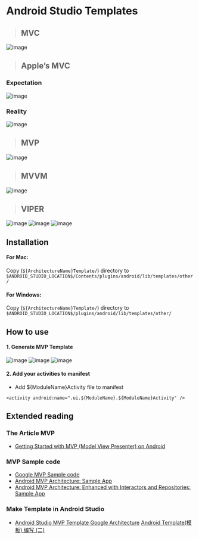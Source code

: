 # Android Studio Templates

> ## MVC
![image](https://miro.medium.com/max/1000/1*E9A5fOrSr0yVmc7Kly5C6A.png)

> ## Apple’s MVC
### Expectation
![image](https://miro.medium.com/max/1000/1*c0aGaDNX41qu6e8E4OEgwQ.png)
### Reality
![image](https://miro.medium.com/max/1400/1*PkWjDU0jqGJOB972cMsrnA.png)

> ## MVP
![image](https://miro.medium.com/max/1400/1*hKUCPEHg6TDz6gtOlnFYwQ.png)

> ## MVVM
![image](https://miro.medium.com/max/1400/1*uhPpTHYzTmHGrAZy8hiM7w.png)

> ## VIPER
![image](https://miro.medium.com/max/1400/1*0pN3BNTXfwKbf08lhwutag.png)
![image](https://miro.medium.com/max/2042/1*6W73TuYu1DWi9JY4_Uh8aA.png)
![image](https://drive.google.com/uc?export=view&id=120d2r77DQ-hB7w5F1ysjwXqxRIrAtTzX)


## Installation

#### For Mac:

Copy (`${ArchitectureName}Template/`) directory to `$ANDROID_STUDIO_LOCATION$/Contents/plugins/android/lib/templates/other/`

#### For Windows:

Copy (`${ArchitectureName}Template/`) directory to `$ANDROID_STUDIO_LOCATION$/plugins/android/lib/templates/other/`

## How to use

#### 1. Generate MVP Template
![image](https://drive.google.com/uc?export=view&id=15esxyryuWLJvFG5XAQRF3fpsWc8qBagZ)
![image](https://drive.google.com/uc?export=view&id=1TiAXQbhri88kpfxXg4dGLjTiC8XBMAWO)
![image](https://drive.google.com/uc?export=view&id=1zuuPlIVYyU8WxILklXdGaYorEfh9NMr8)


#### 2. Add your activities to manifest
* Add ${ModuleName}Activity file to manifest
```
<activity android:name=".ui.${ModuleName}.${ModuleName}Activity" />
```

## Extended reading
### The Article MVP
* [Getting Started with MVP (Model View Presenter) on Android](https://github.com/googlesamples/android-architecture/tree/todo-mvp-kotlin)

### MVP Sample code
* [Google MVP Sample code](https://github.com/googlesamples/android-architecture/tree/todo-mvp-kotlin)
* [Android MVP Architecture: Sample App](https://github.com/MindorksOpenSource/android-mvp-architecture)
* [Android MVP Architecture: Enhanced with Interactors and Repositories: Sample App](https://github.com/MindorksOpenSource/android-mvp-interactor-architecture)

### Make Template in Android Studio
* [Android Studio MVP Template Google Architecture](https://proandroiddev.com/android-studio-mvp-template-google-architecture-29c93a940341)
[Android Template(模板) 编写 (二)](https://www.jianshu.com/p/b53e89ea5ea5)

